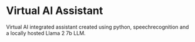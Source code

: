 # Virtual AI Assistant

Virtual AI integrated assistant created using python, speechrecognition and a locally hosted Llama 2 7b LLM.
